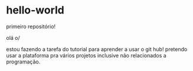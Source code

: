 # hello-world
primeiro repositório!

olá o/

estou fazendo a tarefa do tutorial para aprender a usar o git hub!
pretendo usar a plataforma pra vários projetos inclusive não relacionados a programação.
